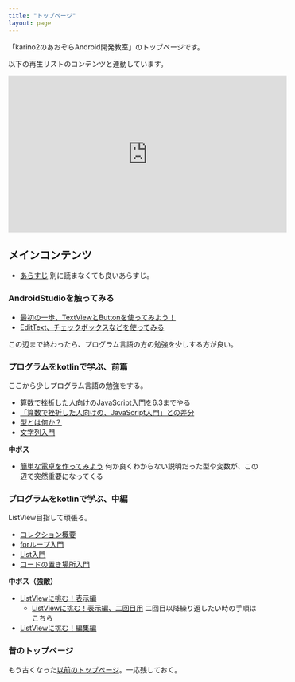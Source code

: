 ```yaml
---
title: "トップページ"
layout: page
---
```


「karino2のあおぞらAndroid開発教室」のトップページです。

以下の再生リストのコンテンツと連動しています。
<iframe width="560" height="315" src="https://www.youtube.com/embed/videoseries?list=PL3J_mLcl4YCdi2bLHtynt7Ohni1_NQJiF" title="YouTube video player" frameborder="0" allow="accelerometer; autoplay; clipboard-write; encrypted-media; gyroscope; picture-in-picture; web-share" allowfullscreen></iframe>


## メインコンテンツ

- [あらすじ](intro.md) 別に読まなくても良いあらすじ。

### AndroidStudioを触ってみる

- [最初の一歩、TextViewとButtonを使ってみよう！](textview_button.md)
- [EditText、チェックボックスなどを使ってみる](misc_view.md)

この辺まで終わったら、プログラム言語の方の勉強を少しする方が良い。

### プログラムをkotlinで学ぶ、前篇

ここから少しプログラム言語の勉強をする。

- [算数で挫折した人向けのJavaScript入門](https://karino2.github.io/js-introduction/)を6.3までやる
- [「算数で挫折した人向けの、JavaScript入門」との差分](diff_to_js_intro.md)
- [型とは何か？](what_is_type.md)
- [文字列入門](string_intro.md)

**中ボス**

- [簡単な電卓を作ってみよう](simple_calc.md) 何か良くわからない説明だった型や変数が、この辺で突然重要になってくる

### プログラムをkotlinで学ぶ、中編

ListView目指して頑張る。

- [コレクション概要](collection.md)
- [forループ入門](for_loop.md)
- [List入門](list_intro.md)
- [コードの置き場所入門](code_location_intro.md)

**中ボス（強敵）**

- [ListViewに挑む！表示編](listview_disp.md)
  - [ListViewに挑む！表示編、二回目用](listview_disp_second.md) 二回目以降繰り返したい時の手順はこちら
- [ListViewに挑む！編集編](listview_edit.md)


### 昔のトップページ

もう古くなった[以前のトップページ](old_index.md)。一応残しておく。